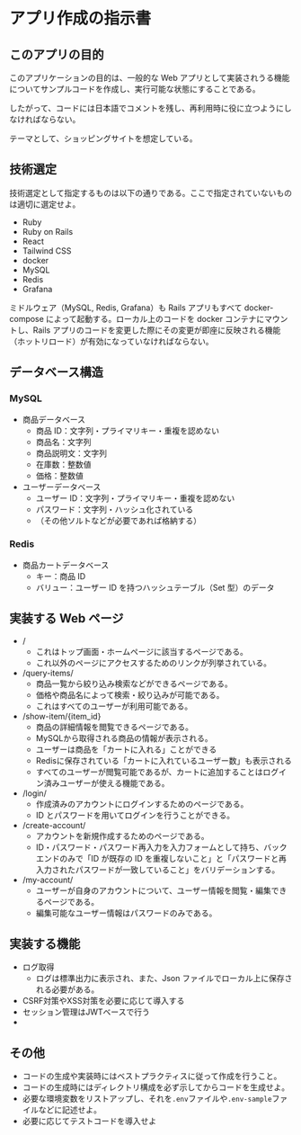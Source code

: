 # アプリ作成の指示書

## このアプリの目的

このアプリケーションの目的は、一般的な Web アプリとして実装されうる機能についてサンプルコードを作成し、実行可能な状態にすることである。

したがって、コードには日本語でコメントを残し、再利用時に役に立つようにしなければならない。

テーマとして、ショッピングサイトを想定している。

## 技術選定

技術選定として指定するものは以下の通りである。ここで指定されていないものは適切に選定せよ。

- Ruby
- Ruby on Rails
- React
- Tailwind CSS
- docker
- MySQL
- Redis
- Grafana

ミドルウェア（MySQL, Redis, Grafana）も Rails アプリもすべて docker-compose によって起動する。ローカル上のコードを docker コンテナにマウントし、Rails アプリのコードを変更した際にその変更が即座に反映される機能（ホットリロード）が有効になっていなければならない。

## データベース構造

### MySQL

- 商品データベース
  - 商品 ID：文字列・プライマリキー・重複を認めない
  - 商品名：文字列
  - 商品説明文：文字列
  - 在庫数：整数値
  - 価格：整数値
- ユーザーデータベース
  - ユーザー ID：文字列・プライマリキー・重複を認めない
  - パスワード：文字列・ハッシュ化されている
  - （その他ソルトなどが必要であれば格納する）

### Redis

- 商品カートデータベース
  - キー：商品 ID
  - バリュー：ユーザー ID を持つハッシュテーブル（Set 型）のデータ

## 実装する Web ページ

- /
  - これはトップ画面・ホームページに該当するページである。
  - これ以外のページにアクセスするためのリンクが列挙されている。
- /query-items/
  - 商品一覧から絞り込み検索などができるページである。
  - 価格や商品名によって検索・絞り込みが可能である。
  - これはすべてのユーザーが利用可能である。
- /show-item/{item_id}
  - 商品の詳細情報を閲覧できるページである。
  - MySQLから取得される商品の情報が表示される。
  - ユーザーは商品を「カートに入れる」ことができる
  - Redisに保存されている「カートに入れているユーザー数」も表示される
  - すべてのユーザーが閲覧可能であるが、カートに追加することはログイン済みユーザーが使える機能である。
- /login/
  - 作成済みのアカウントにログインするためのページである。
  - ID とパスワードを用いてログインを行うことができる。
- /create-account/
  - アカウントを新規作成するためのページである。
  - ID・パスワード・パスワード再入力を入力フォームとして持ち、バックエンドのみで「ID が既存の ID を重複しないこと」と「パスワードと再入力されたパスワードが一致していること」をバリデーションする。
- /my-account/
  - ユーザーが自身のアカウントについて、ユーザー情報を閲覧・編集できるページである。
  - 編集可能なユーザー情報はパスワードのみである。

## 実装する機能

- ログ取得
  - ログは標準出力に表示され、また、Json ファイルでローカル上に保存される必要がある。
- CSRF対策やXSS対策を必要に応じて導入する
- セッション管理はJWTベースで行う
- 

## その他

- コードの生成や実装時にはベストプラクティスに従って作成を行うこと。
- コードの生成時にはディレクトリ構成を必ず示してからコードを生成せよ。
- 必要な環境変数をリストアップし、それを`.env`ファイルや`.env-sample`ファイルなどに記述せよ。
- 必要に応じてテストコードを導入せよ
